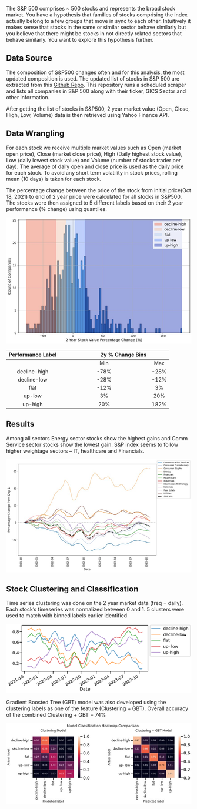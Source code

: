 The S&P 500 comprises ~ 500 stocks and represents the broad stock market. You have a
hypothesis that families of stocks comprising the index actually belong to a few groups that
move in sync to each other. Intuitively it makes sense that stocks in the same or similar sector
behave similarly but you believe that there might be stocks in not directly related sectors that
behave similarly. You want to explore this hypothesis further.

## Data Source

The composition of S&P500 changes often and for this analysis, the most updated composition is used. The updated list of stocks in S&P 500 are extracted from this [Github Repo](https://github.com/datasets/s-and-p-500-companies/tree/main). This repository runs a scheduled scraper and lists all companies in S&P 500 along with their ticker, GICS Sector and other information.

After getting the list of stocks in S&P500, 2 year market value (Open, Close, High, Low, Volume) data is then retrieved using Yahoo Finance API. 


## Data Wrangling

For each stock we receive multiple market values such as Open (market open price), Close (market close price), High (Daily highest stock value), Low (daily lowest stock value) and Volume (number of stocks trader per day). The average of daily open and close price is used as the daily price for each stock. To avoid any short term volatility in stock prices, rolling mean (10 days) is taken for each stock.

The percentage change between the price of the stock from initial price(Oct 18, 2021) to end of 2 year price were calculated for all stocks in S&P500. The stocks were then assigned to 5 different labels based on their 2 year performance (% change) using quantiles. 

![alt text](https://github.com/swami84/SP500/blob/master/results/Performance%20Bins.jpg)

|     Performance Label    	|                   &nbsp;&nbsp;&nbsp;&nbsp;&nbsp;&nbsp;&nbsp;&nbsp;&nbsp;&nbsp;&nbsp;&nbsp;&nbsp;&nbsp;&nbsp;&nbsp;&nbsp;&nbsp;&nbsp;&nbsp;&nbsp;&nbsp;&nbsp;&nbsp;&nbsp;&nbsp;&nbsp;&nbsp;2y % Change Bins    ||
|:------------------------:	|:-----------------------:	|:-----------:	|
|                          	|            Min          	|      Max    	|
|        decline-high      	|           -78%          	|     -28%    	|
|        decline-low       	|           -28%          	|     -12%    	|
|            flat          	|           -12%          	|      3%     	|
|           up-low         	|            3%           	|      20%    	|
|          up-high         	|            20%          	|     182%    	|


## Results

Among all sectors Energy sector stocks show the highest gains
and Comm Service sector stocks show the lowest gain. S&P index seems to follow higher weightage sectors – IT, healthcare and Financials.

![alt text](https://github.com/swami84/SP500/blob/master/results/Sector_TS.jpg)


## Stock Clustering and Classification

Time series clustering was done on the 2 year market data (freq = daily). Each stock’s timeseries was normalized between 0 and 1. 5 clusters were used to match with binned labels earlier identified


![alt text](https://github.com/swami84/SP500/blob/master/results/TS_Clusters.png)


Gradient Boosted Tree (GBT) model was also developed using the clustering labels as one of the feature (Clustering  + GBT). Overall accuracy of the combined Clustering  + GBT = 74%


![alt text](https://github.com/swami84/SP500/blob/master/results/Classification_Heatmap.jpg)







